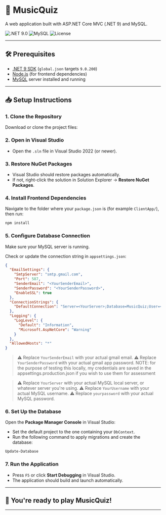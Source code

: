 # 🎵 MusicQuiz

A web application built with ASP.NET Core MVC (.NET 9) and MySQL.

![.NET 9.0](https://img.shields.io/badge/.NET-9.0-blueviolet)
![MySQL](https://img.shields.io/badge/Database-MySQL-blue)
![License](https://img.shields.io/badge/License-MIT-green)

---

## 🛠 Prerequisites

- [.NET 9 SDK](https://dotnet.microsoft.com/en-us/download/dotnet/9.0) (`global.json` targets `9.0.200`)
- [Node.js](https://nodejs.org/) (for frontend dependencies)
- [MySQL](https://dev.mysql.com/downloads/) server installed and running

---

## 📥 Setup Instructions

### 1. Clone the Repository
Download or clone the project files:

### 2. Open in Visual Studio
- Open the `.sln` file in Visual Studio 2022 (or newer).

### 3. Restore NuGet Packages
- Visual Studio should restore packages automatically.
- If not, right-click the solution in Solution Explorer → **Restore NuGet Packages**.

### 4. Install Frontend Dependencies
Navigate to the folder where your `package.json` is (for example `ClientApp/`), then run:

```bash
npm install
```

### 5. Configure Database Connection
Make sure your MySQL server is running.

Check or update the connection string in `appsettings.json`:

```json
{
  "EmailSettings": {
    "SmtpServer": "smtp.gmail.com",
    "Port": 587,
    "SenderEmail": "<YourSenderEmail>", 
    "SenderPassword": "<YourSenderPassword>", 
    "EnableSSL": true
  },
  "ConnectionStrings": {
    "DefaultConnection": "Server=<YourServer>;Database=MusicQuiz;User=<YourUsername>;Password=<YourPassword>;"
  },
  "Logging": {
    "LogLevel": {
      "Default": "Information",
      "Microsoft.AspNetCore": "Warning"
    }
  },
  "AllowedHosts": "*"
}
```

> ⚠️ Replace `YourSenderEmail` with your actual gmail email.
> ⚠️ Replace `YourSenderPassword` with your actual gmail app password.
NOTE: for the purpose of testing this locally, my credentials are saved in the appsettings.production.json if you wish to use them for assessment

> ⚠️ Replace `YourServer` with your actual MySQL local server, or whatever server you're using.
> ⚠️ Replace `YourUsername` with your actual MySQL username.
> ⚠️ Replace `yourpassword` with your actual MySQL password.

### 6. Set Up the Database
Open the **Package Manager Console** in Visual Studio:

- Set the default project to the one containing your `DbContext`.
- Run the following command to apply migrations and create the database:

```powershell
Update-Database
```

### 7. Run the Application
- Press `F5` or click **Start Debugging** in Visual Studio.
- The application should build and launch automatically.

---

## 🚀 You're ready to play MusicQuiz!

---
